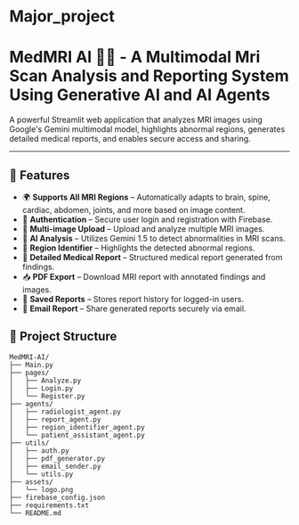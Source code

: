 # Major_project

# MedMRI AI 🧠💡 - A Multimodal Mri Scan Analysis and Reporting System Using Generative AI and AI Agents

A powerful Streamlit web application that analyzes MRI images using Google's Gemini multimodal model, highlights abnormal regions, generates detailed medical reports, and enables secure access and sharing.

---


## 🚀 Features

- 🌍 **Supports All MRI Regions** – Automatically adapts to brain, spine, cardiac, abdomen, joints, and more based on image content.
- 🔐 **Authentication** – Secure user login and registration with Firebase.
- 📁 **Multi-image Upload** – Upload and analyze multiple MRI images.
- 🧠 **AI Analysis** – Utilizes Gemini 1.5 to detect abnormalities in MRI scans.
- 🎯 **Region Identifier** – Highlights the detected abnormal regions.
- 📝 **Detailed Medical Report** – Structured medical report generated from findings.
- 📥 **PDF Export** – Download MRI report with annotated findings and images.
- 💾 **Saved Reports** – Stores report history for logged-in users.
- 📧 **Email Report** – Share generated reports securely via email.


## 📂 Project Structure

```
MedMRI-AI/
├── Main.py
├── pages/
│   ├── Analyze.py
│   ├── Login.py
│   └── Register.py
├── agents/
│   ├── radiologist_agent.py
│   ├── report_agent.py
│   ├── region_identifier_agent.py
│   └── patient_assistant_agent.py
├── utils/
│   ├── auth.py
│   ├── pdf_generator.py
│   ├── email_sender.py
│   └── utils.py
├── assets/
│   └── logo.png
├── firebase_config.json
├── requirements.txt
└── README.md
```

